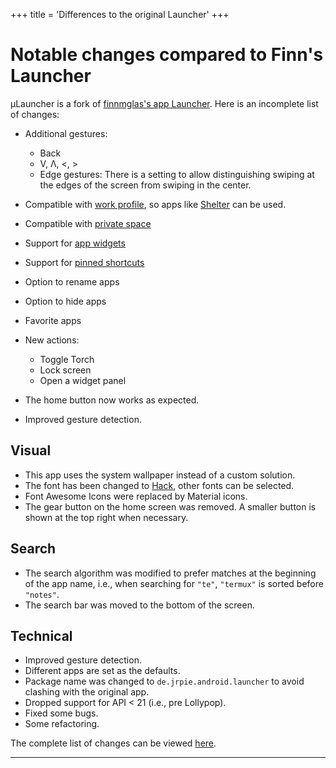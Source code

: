 +++
title = 'Differences to the original Launcher'
+++

# Notable changes compared to Finn's Launcher

µLauncher is a fork of [finnmglas's app Launcher](https://github.com/finnmglas/Launcher).
Here is an incomplete list of changes:
<!--The last commit of the original project is [340ee731](https://github.com/jrpie/launcher/commit/340ee7315293b028c060638e058516435bca296a)
The first commit of µLauncher is [cc2e7710](https://github.com/jrpie/launcher/commit/cc2e7710c824549c367d97a81a1646d27c6c8993),
which at the time was still intended as a patch for the launcher.
The decision to create a hard fork was made two years later.-->

- Additional gestures:
  - Back
  - V, Λ, <, >
  - Edge gestures: There is a setting to allow distinguishing swiping at the edges of the screen from swiping in the center.

- Compatible with [work profile](https://www.android.com/enterprise/work-profile/), so apps like [Shelter](https://gitea.angry.im/PeterCxy/Shelter) can be used.
- Compatible with [private space](https://source.android.com/docs/security/features/private-space)
- Support for [app widgets](https://developer.android.com/develop/ui/views/appwidgets/overview)
- Support for [pinned shortcuts](https://developer.android.com/develop/ui/views/launch/shortcuts/creating-shortcuts)
- Option to rename apps
- Option to hide apps
- Favorite apps
- New actions:
  - Toggle Torch
  - Lock screen
  - Open a widget panel
- The home button now works as expected.
- Improved gesture detection.

## Visual

- This app uses the system wallpaper instead of a custom solution.
- The font has been changed to [Hack][hack-font], other fonts can be selected.
- Font Awesome Icons were replaced by Material icons.
- The gear button on the home screen was removed. A smaller button is shown at the top right when necessary.

## Search

- The search algorithm was modified to prefer matches at the beginning of the app name, i.e., when searching for `"te"`, `"termux"` is sorted before `"notes"`.
- The search bar was moved to the bottom of the screen.

## Technical

- Improved gesture detection.
- Different apps are set as the defaults.
- Package name was changed to `de.jrpie.android.launcher` to avoid clashing with the original app.
- Dropped support for API < 21 (i.e., pre Lollypop).
- Fixed some bugs.
- Some refactoring.

The complete list of changes can be viewed [here](https://github.com/jrpie/launcher/compare/340ee731...master).

---

[original-repo]: https://github.com/finnmglas/Launcher
[hack-font]: https://sourcefoundry.org/hack/
